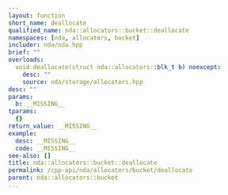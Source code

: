 ```yaml
---
layout: function
short_name: deallocate
qualified_name: nda::allocators::bucket::deallocate
namespaces: [nda, allocators, bucket]
includer: nda/nda.hpp
brief: ""
overloads:
  void deallocate(struct nda::allocators::blk_t b) noexcept:
    desc: ""
    source: nda/storage/allocators.hpp
desc: ""
params:
  b: __MISSING__
tparams:
  {}
return_value: __MISSING__
example:
  desc: __MISSING__
  code: __MISSING__
see-also: []
title: nda::allocators::bucket::deallocate
permalink: /cpp-api/nda/allocators/bucket/deallocate
parent: nda::allocators::bucket
...
```


